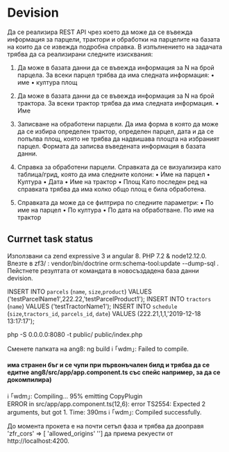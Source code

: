 # Devision

Да се реализира REST API чрез което да може да се въвежда информация за
парцели, трактори и обработки на парцелите на базата на които да се
извежда подробна справка.
В изпълнението на задачата трябва да са реализирани следните изисквания:
1. Да може в базата данни да се въвежда информация за N на брой
парцела.
За всеки парцел трябва да има следната информация:
• име
• култура площ
2. Да може в базата данни да се въвежда информация за N на брой
трактора.
За всеки трактор трябва да има следната информация.
• Име
3. Записване на обработени парцели.
Да има форма в която да може да се избира определен трактор,
определен парцел, дата и да се попълва площ, която не трябва да
надвишава площта на избраният парцел.
Формата да записва въведената информация в базата данни.

4. Справка за обработени парцели.
Справката да се визуализира като таблица/грид, която да има следните
колони:
• Име на парцел
• Култура
• Дата
• Име на трактор
• Площ
Като последен ред на справката трябва да има колко общо площ е била
обработена.
5. Справката да може да се филтрира по следните параметри:
• По име на парцел
• По култура
• По дата на обработване. По име на трактор


## Currnet task status
Използвани са zend expressive 3 и angular 8. PHP 7.2 & node12.12.0. Влезте в zf3/ : vendor/bin/doctrine orm:schema-tool:update --dump-sql . Пейстнете резултата от командата в новосъздадена база данни devision.

INSERT INTO `parcels` (`name`, `size`,`product`) VALUES
  ('testParcelName1',222.22,'testParcelProduct1');
INSERT INTO `tractors` (`name`) VALUES
('testTractorName1');
INSERT INTO `schedule` (`size`,`tractors_id`, `parcels_id`, `date`) VALUES
  (222.21,1,1,'2019-12-18 13:17:17');
  
php -S 0.0.0.0:8080 -t public/ public/index.php

Сменете папката на ang8: ng build 
ℹ ｢wdm｣: Failed to compile.

#### има странен бъг и се чупи при първонъчален билд и трябва да се едитне ang8/src/app/app.component.ts със спейс например, за да се докомпилира) 

ℹ ｢wdm｣: Compiling...
95% emitting CopyPlugin    
    ERROR in src/app/app.component.ts(12,6): error TS2554: Expected 2 arguments, but got 1.
    Time: 390ms
    ℹ ｢wdm｣: Compiled successfully.
    
До момента прокета е на почти сетъп фаза и трябва да дооправя 'zfr_cors' => [ 'allowed_origins'  ''] да приема рекуести от http://localhost:4200.